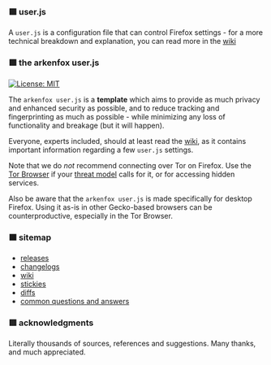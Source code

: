 ### 🟪  user.js
A `user.js` is a configuration file that can control Firefox settings - for a more technical breakdown and explanation, you can read more in the [wiki](https://github.com/arkenfox/user.js/wiki/2.1-User.js)

### 🟩  the arkenfox user.js

[![License: MIT](https://img.shields.io/badge/License-MIT-yellow.svg)](https://opensource.org/licenses/MIT)

The `arkenfox user.js` is a **template** which aims to provide as much privacy and enhanced security as possible, and to reduce tracking and fingerprinting as much as possible - while minimizing any loss of functionality and breakage (but it will happen).

Everyone, experts included, should at least read the [wiki](https://github.com/arkenfox/user.js/wiki), as it contains important information regarding a few `user.js` settings.

Note that we do *not* recommend connecting over Tor on Firefox. Use the [Tor Browser](https://www.torproject.org/projects/torbrowser.html.en) if your [threat model](https://2019.www.torproject.org/about/torusers.html) calls for it, or for accessing hidden services.

Also be aware that the `arkenfox user.js` is made specifically for desktop Firefox. Using it as-is in other Gecko-based browsers can be counterproductive, especially in the Tor Browser.

### 🟧  sitemap

 - [releases](https://github.com/arkenfox/user.js/releases)
 - [changelogs](https://github.com/arkenfox/user.js/issues?utf8=%E2%9C%93&q=is%3Aissue+label%3Achangelog)
 - [wiki](https://github.com/arkenfox/user.js/wiki)
 - [stickies](https://github.com/arkenfox/user.js/issues?q=is%3Aissue+is%3Aopen+label%3A%22sticky+topic%22)
 - [diffs](https://github.com/arkenfox/user.js/issues?q=is%3Aissue+label%3Adiffs)
 - [common questions and answers](https://github.com/arkenfox/user.js/issues?q=is%3Aissue+label%3Aanswered)

### 🟥  acknowledgments
Literally thousands of sources, references and suggestions. Many thanks, and much appreciated.

